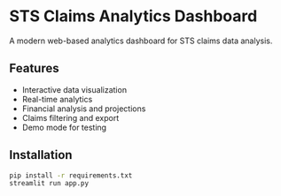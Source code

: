 # STS Claims Analytics Dashboard

A modern web-based analytics dashboard for STS claims data analysis.

## Features
- Interactive data visualization
- Real-time analytics
- Financial analysis and projections
- Claims filtering and export
- Demo mode for testing

## Installation
```bash
pip install -r requirements.txt
streamlit run app.py
```
